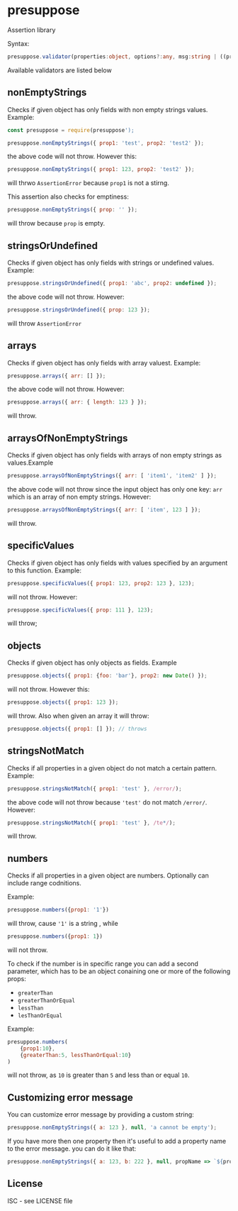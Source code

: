 # presuppose

Assertion library

Syntax:

```ts
presuppose.validator(properties:object, options?:any, msg:string | ((propName:string) => string)):void;
```

Available validators are listed below

## nonEmptyStrings

Checks if given object has only fields with non empty strings values. Example:

```js
const presuppose = require(presuppose');

presuppose.nonEmptyStrings({ prop1: 'test', prop2: 'test2' });
```

the above code will not throw. However this:

```js
presuppose.nonEmptyStrings({ prop1: 123, prop2: 'test2' });
```

will thrwo `AssertionError` because `prop1` is not a stirng.

This assertion also checks for emptiness:

```js
presuppose.nonEmptyStrings({ prop: '' });
```

will throw because `prop` is empty.

## stringsOrUndefined

Checks if given object has only fields with strings or undefined values. Example:

```js
presuppose.stringsOrUndefined({ prop1: 'abc', prop2: undefined });
```

the above code will not throw. However:

```js
presuppose.stringsOrUndefined({ prop: 123 });
```

will throw `AssertionError`

## arrays

Checks if given object has only fields with array valuest. Example:

```js
presuppose.arrays({ arr: [] });
```

the above code will not throw. However:

```js
presuppose.arrays({ arr: { length: 123 } });
```

will throw.

## arraysOfNonEmptyStrings

Checks if given object has only fields with arrays of non empty strings as values.Example

```js
presuppose.arraysOfNonEmptyStrings({ arr: [ 'item1', 'item2' ] });
```

the above code will not throw since the input object has only one key: `arr` which is an array of non empty strings. However:

```js
presuppose.arraysOfNonEmptyStrings({ arr: [ 'item', 123 ] });
```

will throw.


## specificValues

Checks if given object has only fields with values specified by an argument to this function. Example:

```js
presuppose.specificValues({ prop1: 123, prop2: 123 }, 123);
```

will not throw. However:

```js
presuppose.specificValues({ prop: 111 }, 123);
```

will throw;

## objects

Checks if given object has only objects as fields. Example

```js
presuppose.objects({ prop1: {foo: 'bar'}, prop2: new Date() });
```

will not throw. However this:

```js
presuppose.objects({ prop1: 123 });
```

will throw. Also when given an array it will throw:

```js
presuppose.objects({ prop1: [] }); // throws
```

## stringsNotMatch

Checks if all properties in a given object do not match a certain pattern. Example:

```js
presuppose.stringsNotMatch({ prop1: 'test' }, /error/);
```

the above code will not throw because `'test'` do not match `/error/`. However:

```js
presuppose.stringsNotMatch({ prop1: 'test' }, /te*/);
```

will throw.

## numbers

Checks if all properties in a given object are numbers. Optionally can include range codnitions. 

Example:
```js
presuppose.numbers({prop1: '1'})
``` 
will throw, cause `'1'` is a string , while 
```js
presuppose.numbers({prop1: 1})
``` 
will not throw.

To check if the number is in specific range you can add a second parameter, which has to be an object conaining one or more of the following props:
 - `greaterThan`
 - `greaterThanOrEqual`
 - `lessThan`
 - `lesThanOrEqual`

Example:
```js
presuppose.numbers(
    {prop1:10},
    {greaterThan:5, lessThanOrEqual:10}
)
```
will not throw, as `10` is greater than `5` and less than or equal `10`.


## Customizing error message

You can customize error message by providing a custom string:

```js
presuppose.nonEmptyStrings({ a: 123 }, null, 'a cannot be empty');
```

If you have more then one property then it's useful to add a property name to the error message. you can do it like that:

```js
presuppose.nonEmptyStrings({ a: 123, b: 222 }, null, propName => `${propName} cannot be empty`);
```

## License

ISC - see LICENSE file
